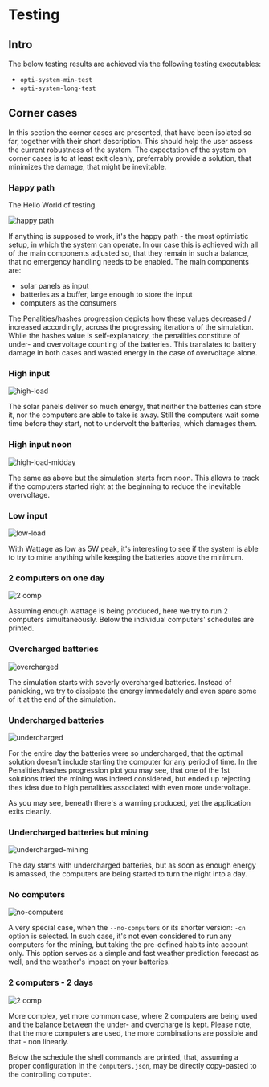 # Testing

## Intro
The below testing results are achieved via the following testing executables:

- `opti-system-min-test`
- `opti-system-long-test`


## Corner cases

In this section the corner cases are presented, that have been isolated so far, together with their short description. 
This should help the user assess the current robustness of the system.
The expectation of the system on corner cases is to at least exit cleanly, preferrably provide a solution, that minimizes the damage, that might be inevitable.

### Happy path

The Hello World of testing. 

![happy path](screenshots/testing/01-happy-path.png)

If anything is supposed to work, it's the happy path - the most optimistic setup, in which the system can operate. 
In our case this is achieved with all of the main components adjusted so, that they remain in such a balance, that no emergency handling needs to be enabled. 
The main components are:

- solar panels as input
- batteries as a buffer, large enough to store the input
- computers as the consumers

The Penalities/hashes progression depicts how these values decreased / increased accordingly, across the progressing iterations of the simulation. 
While the hashes value is self-explanatory, the penalities constitute of under- and overvoltage counting of the batteries. 
This translates to battery damage in both cases and wasted energy in the case of overvoltage alone.

### High input

![high-load](screenshots/testing/02-high-load.png)

The solar panels deliver so much energy, that neither the batteries can store it, nor the computers are able to take is away.
Still the computers wait some time before they start, not to undervolt the batteries, which damages them.

### High input noon

![high-load-midday](screenshots/testing/03-high-load-midday.png)

The same as above but the simulation starts from noon.
This allows to track if the computers started right at the beginning to reduce the inevitable overvoltage.

### Low input

![low-load](screenshots/testing/04-low-input.png)

With Wattage as low as 5W peak, it's interesting to see if the system is able to try to mine anything while keeping the batteries above the minimum.

### 2 computers on one day

![2 comp](screenshots/testing/05-2-computers-single-day.png)

Assuming enough wattage is being produced, here we try to run 2 computers simultaneously.
Below the individual computers' schedules are printed.

### Overcharged batteries

![overcharged](screenshots/testing/06-overcharged-batteries.png)

The simulation starts with severly overcharged batteries.
Instead of panicking, we try to dissipate the energy immedately and even spare some of it at the end of the simulation.

### Undercharged batteries

![undercharged](screenshots/testing/07-undercharged-batteries.png)

For the entire day the batteries were so undercharged, that the optimal solution doesn't include starting the computer for any period of time.
In the Penalities/hashes progression plot you may see, that one of the 1st solutions tried the mining was indeed considered, but ended up rejecting thes idea due to high penalities associated with even more undervoltage.

As you may see, beneath there's a warning produced, yet the application exits cleanly.

### Undercharged batteries but mining

![undercharged-mining](screenshots/testing/08-undercharged-but-loading.png)

The day starts with undercharged batteries, but as soon as enough energy is amassed, the computers are being started to turn the night into a day.

### No computers

![no-computers](screenshots/testing/09-no-computers.png)

A very special case, when the `--no-computers` or its shorter version: `-cn` option is selected. 
In such case, it's not even considered to run any computers for the mining, but taking the pre-defined habits into account only.
This option serves as a simple and fast weather prediction forecast as well, and the weather's impact on your batteries.

### 2 computers - 2 days

![2 comp](screenshots/testing/10-2-computers-long.png)

More complex, yet more common case, where 2 computers are being used and the balance between the under- and overcharge is kept.
Please note, that the more computers are used, the more combinations are possible and that - non linearly.

Below the schedule the shell commands are printed, that, assuming a proper configuration in the `computers.json`, may be directly copy-pasted to the controlling computer.


